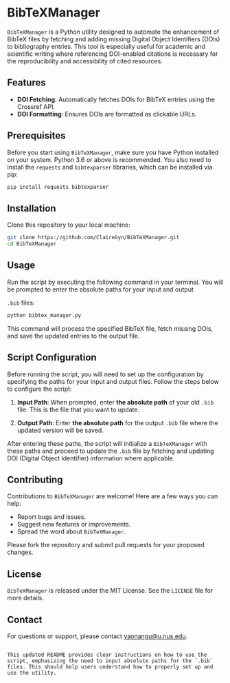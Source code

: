 # BibTeXManager

`BibTeXManager` is a Python utility designed to automate the enhancement of BibTeX files by fetching and adding missing Digital Object Identifiers (DOIs) to bibliography entries. This tool is especially useful for academic and scientific writing where referencing DOI-enabled citations is necessary for the reproducibility and accessibility of cited resources.

## Features

- **DOI Fetching**: Automatically fetches DOIs for BibTeX entries using the Crossref API.
- **DOI Formatting**: Ensures DOIs are formatted as clickable URLs.

## Prerequisites

Before you start using `BibTeXManager`, make sure you have Python installed on your system. Python 3.6 or above is recommended. You also need to install the `requests` and `bibtexparser` libraries, which can be installed via pip:

```bash
pip install requests bibtexparser
```

## Installation

Clone this repository to your local machine:

```bash
git clone https://github.com/ClaireGyn/BibTeXManager.git
cd BibTeXManager
```

## Usage

Run the script by executing the following command in your terminal. You will be prompted to enter the absolute paths for your input and output

 `.bib` files:

```bash
python bibtex_manager.py
```

This command will process the specified BibTeX file, fetch missing DOIs, and save the updated entries to the output file.

## Script Configuration

Before running the script, you will need to set up the configuration by specifying the paths for your input and output files. Follow the steps below to configure the script:

1. **Input Path**: When prompted, enter **the absolute path** of your old `.bib` file. This is the file that you want to update.

2. **Output Path**: Enter **the absolute path** for the output `.bib` file where the updated version will be saved.

After entering these paths, the script will initialize a `BibTeXManager` with these paths and proceed to update the `.bib` file by fetching and updating DOI (Digital Object Identifier) information where applicable.

## Contributing

Contributions to `BibTeXManager` are welcome! Here are a few ways you can help:

- Report bugs and issues.
- Suggest new features or improvements.
- Spread the word about `BibTeXManager`.

Please fork the repository and submit pull requests for your proposed changes.

## License

`BibTeXManager` is released under the MIT License. See the `LICENSE` file for more details.

## Contact

For questions or support, please contact [yaonangu@u.nus.edu](mailto:your-email@example.com).
```

This updated README provides clear instructions on how to use the script, emphasizing the need to input absolute paths for the `.bib` files. This should help users understand how to properly set up and use the utility.
